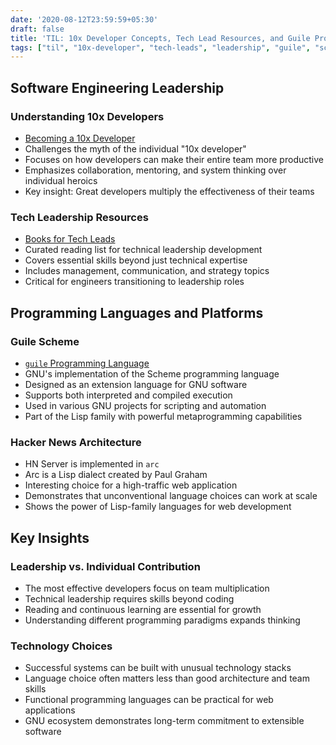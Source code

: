 ```yaml
---
date: '2020-08-12T23:59:59+05:30'
draft: false
title: 'TIL: 10x Developer Concepts, Tech Lead Resources, and Guile Programming'
tags: ["til", "10x-developer", "tech-leads", "leadership", "guile", "scheme", "hacker-news", "arc-language"]
---
```


## Software Engineering Leadership

### Understanding 10x Developers
- [Becoming a 10x Developer](https://www.kateheddleston.com/blog/becoming-a-10x-developer)
- Challenges the myth of the individual "10x developer"
- Focuses on how developers can make their entire team more productive
- Emphasizes collaboration, mentoring, and system thinking over individual heroics
- Key insight: Great developers multiply the effectiveness of their teams

### Tech Leadership Resources
- [Books for Tech Leads](https://sourcelevel.io/blog/3-classic-books-for-tech-leads-or-those-aspiring-to-be)
- Curated reading list for technical leadership development
- Covers essential skills beyond just technical expertise
- Includes management, communication, and strategy topics
- Critical for engineers transitioning to leadership roles

## Programming Languages and Platforms

### Guile Scheme
- [`guile` Programming Language](https://www.gnu.org/software/guile/)
- GNU's implementation of the Scheme programming language
- Designed as an extension language for GNU software
- Supports both interpreted and compiled execution
- Used in various GNU projects for scripting and automation
- Part of the Lisp family with powerful metaprogramming capabilities

### Hacker News Architecture
- HN Server is implemented in `arc`
- Arc is a Lisp dialect created by Paul Graham
- Interesting choice for a high-traffic web application
- Demonstrates that unconventional language choices can work at scale
- Shows the power of Lisp-family languages for web development

## Key Insights

### Leadership vs. Individual Contribution
- The most effective developers focus on team multiplication
- Technical leadership requires skills beyond coding
- Reading and continuous learning are essential for growth
- Understanding different programming paradigms expands thinking

### Technology Choices
- Successful systems can be built with unusual technology stacks
- Language choice often matters less than good architecture and team skills
- Functional programming languages can be practical for web applications
- GNU ecosystem demonstrates long-term commitment to extensible software